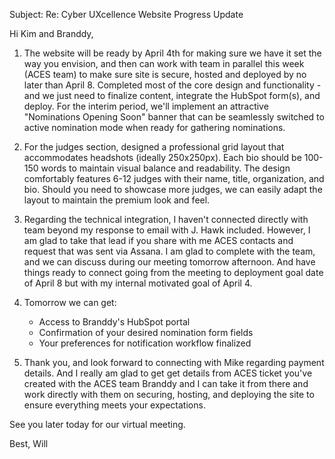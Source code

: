 Subject: Re: Cyber UXcellence Website Progress Update

Hi Kim and Branddy,

1. The website will be ready by April 4th for making sure we have it set the way you envision, and then can work with team in parallel this week (ACES team) to make sure site is secure, hosted and deployed by no later than April 8. Completed most of the core design and functionality - and we just need to finalize content, integrate the HubSpot form(s), and deploy. For the interim period, we'll implement an attractive "Nominations Opening Soon" banner that can be seamlessly switched to active nomination mode when ready for gathering nominations.

2. For the judges section, designed a professional grid layout that accommodates headshots (ideally 250x250px). Each bio should be 100-150 words to maintain visual balance and readability. The design comfortably features 6-12 judges with their name, title, organization, and bio. Should you need to showcase more judges, we can easily adapt the layout to maintain the premium look and feel.

3. Regarding the technical integration, I haven't connected directly with team beyond my response to email with J. Hawk included. However, I am glad to take that lead if you share with me ACES contacts and request that was sent via Assana. I am glad to complete with the team, and we can discuss during our meeting tomorrow afternoon. And have things ready to connect going from the meeting to deployment goal date of April 8 but with my internal motivated goal of April 4. 

4. Tomorrow we can get:
   - Access to Branddy's HubSpot portal
   - Confirmation of your desired nomination form fields
   - Your preferences for notification workflow finalized

5. Thank you, and look forward to connecting with Mike regarding payment details. And I really am glad to get get details from ACES ticket you've created with the ACES team Branddy and I can take it from there and work directly with them on securing, hosting, and deploying the site to ensure everything meets your expectations.

See you later today for our virtual meeting. 

Best,
Will

